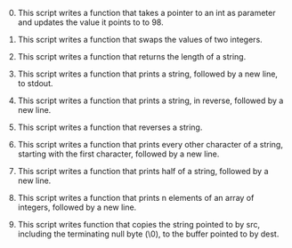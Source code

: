 
0. This script writes a function that takes a pointer to an int as parameter and updates the value it points to to 98.

1. This script writes a function that swaps the values of two integers.

2. This script writes a function that returns the length of a string.

3. This script writes a function that prints a string, followed by a new line, to stdout.

4. This script writes a function that prints a string, in reverse, followed by a new line.

5. This script writes a function that reverses a string.

6. This script writes a function that prints every other character of a string, starting with the first character, followed by a new line.

7. This script writes a function that prints half of a string, followed by a new line.

8. This script writes a function that prints n elements of an array of integers, followed by a new line.

9. This script writes function that copies the string pointed to by src, including the terminating null byte (\0), to the buffer pointed to by dest.

